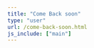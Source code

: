 ```yaml
---
title: "Come Back soon"
type: "user"
url: /come-back-soon.html
js_include: ["main"]
---
```

<script>
superstore.notify("info", "Good bye, come back soon")
</script>
